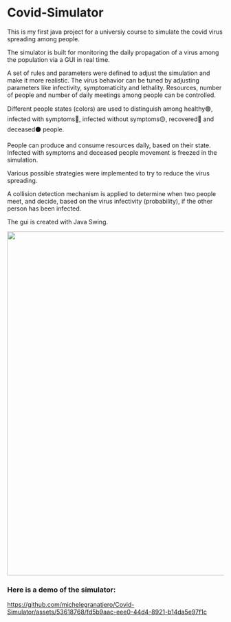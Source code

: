# Covid-Simulator

This is my first java project for a universiy course to simulate the covid virus spreading among people.

The simulator is built for monitoring the daily propagation of a virus among the population via a GUI in real time.

A set of rules and parameters were defined to adjust the simulation and make it more realistic. The virus behavior can be tuned by adjusting parameters like infectivity, symptomaticity and lethality. Resources, number of people and number of daily meetings among people can be controlled.

Different people states (colors) are used to distinguish among healthy🟢, infected with symptoms🔴, infected without symptoms🟡, recovered🔵 and deceased⚫ people.

People can produce and consume resources daily, based on their state. Infected with symptoms and deceased people movement is freezed in the simulation.

Various possible strategies were implemented to try to reduce the virus spreading.

A collision detection mechanism is applied to determine when two people meet, and decide, based on the virus infectivity (probability), if the other person has been infected.

The gui is created with Java Swing.

<img src="https://github.com/michelegranatiero/Covid-Simulator/assets/53618768/1c29e67d-12b1-405b-b22f-765506cdaf0a" width=800>

### Here is a demo of the simulator:

https://github.com/michelegranatiero/Covid-Simulator/assets/53618768/fd5b9aac-eee0-44d4-8921-b14da5e97f1c

